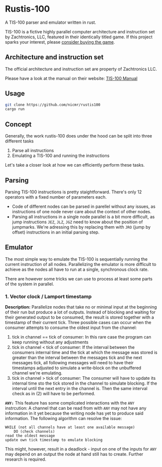 # Rustis-100

A TIS-100 parser and emulator written in rust.

TIS-100 is a fictive highly parallel computer architecture and instruction set by Zachtronics, LLC, featured in their identically titled game.
If this project sparks your interest, please [consider buying the game](https://www.gog.com/game/tis100).

## Architecture and instruction set

The official architecture and instruction set are property of Zachtronics LLC.

Please have a look at the manual on their website:
[TIS-100 Manual](http://www.zachtronics.com/images/TIS-100P%20Reference%20Manual.pdf)

## Usage
```zsh
git clone https://github.com/nicmr/rustis100
cargo run
```

## Concept

Generally, the work rustis-100 does under the hood can be split into three different tasks

1. Parse all instructions
1. Emulating a TIS-100 and running the instructions

Let's take a closer look at how we can efficiently perform these tasks.


## Parsing

Parsing TIS-100 instructions is pretty staightforward.
There's only 12 operators with a fixed number of parameters each.

 - Code of different nodes can be parsed in parellel without any issues, as instructions of one node never care about the context of other nodes.
 - Parsing all instructions in a single node parallel is a bit more difficult, as jump instructions `JEZ`, `JLZ`, `JGZ` need to know about the position of jumpmarks. 
 We're adressing this by replacing them with `JRO` (jump by offset) instructions in an initial parsing step.


## Emulator

The most simple way to emulate the TIS-100 is sequentially running the current instruction of all nodes.
Parallelizing the emulator is more difficult to achieve as the nodes all have to run at a single, synchronous clock rate.

There are however some tricks we can use to process at least some parts of the system in parallel.

### 1.  Vector clock / Lamport timestamp
**Description:**
Parallelize nodes that take no or minimal input at the beginning of their run but produce a lot of outputs.
Instead of blocking and waiting for their generated output to be consumed, the result is stored together with a timestamp of their current tick.
Three possible cases can occur when the consumer attempts to consume the oldest input from the channel:
 1. tick in channel == tick of consumer: In this rare case the program can keep running without any adjustments
 2. tick in channel < tick of consumer: If the interval between the consumers internal time and the tick at which the message was stored is greater than the interval between the messages tick and the next messages tick, all following messages will need to have their timestamps adjusted to simulate a write-block on the unbuffered channel we're emulating.
 3. tick in channel > tick of consumer: The consumer will have to update its internal time sto the tick stored in the channel to simulate blocking.
 If the interval until the next entry in the channel is. Then the same interval check as in (2) will have to be performed.

**`ANY:`** This feature has some complicated interactions with the `ANY` instrcution:
A channel that can be read from with `ANY` may not have any information in it yet because the writing node has yet to produce said information.
The following algorithm can resolve the issue:

```
WHILE (not all channels have at least one available message)
    DO (check channels)
read the oldest message
update own tick timestamp to emulate blocking
```
This might, however, result in a deadlock - input on one of the inputs for `ANY` may depend on an output the node at hand still has to create.
Further research is required.